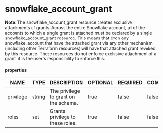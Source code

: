 
# snowflake_account_grant

<!-- These docs are auto-generated by code in main.go, run by with make docs. Manual edits will be overwritten. -->
**Note**: The snowflake_account_grant resource creates exclusive attachments of grants.
		Across the entire Snowflake account, all of the accounts to which a single grant is attached must be declared
		by a single snowflake_account_grant resource. This means that even any snowflake_account that have the attached
		grant via any other mechanism (including other Terraform resources) will have that attached grant revoked by this resource.
		These resources do not enforce exclusive attachment of a grant, it is the user's responsibility to enforce this.
		
#### properties

|   NAME    |  TYPE  |              DESCRIPTION              | OPTIONAL | REQUIRED  | COMPUTED | DEFAULT |
|-----------|--------|---------------------------------------|----------|-----------|----------|---------|
| privilege | string | The privilege to grant on the schema. | true     | false     | false    | "USAGE" |
| roles     | set    | Grants privilege to these roles.      | true     | false     | false    | <nil>   |
